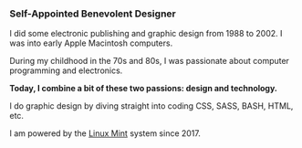### Self-Appointed Benevolent Designer

I did some electronic publishing and graphic design from 1988 to 2002. I was into early Apple Macintosh computers.

During my childhood in the 70s and 80s, I was passionate about computer programming and electronics.

**Today, I combine a bit of these two passions: design and technology.**

I do graphic design by diving straight into coding CSS, SASS, BASH, HTML, etc.

I am powered by the [Linux Mint](https://linuxmint.com/) system since 2017.
